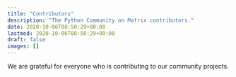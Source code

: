 ```yaml
---
title: "Contributors"
description: "The Python Community on Matrix contributors."
date: 2020-10-06T08:50:29+00:00
lastmod: 2020-10-06T08:50:29+00:00
draft: false
images: []
---
```


We are grateful for everyone who is contributing to our community projects.
